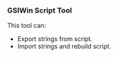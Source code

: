 ### GSIWin Script Tool

This tool can:

+ Export strings from script.
+ Import strings and rebuild script.

